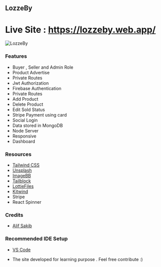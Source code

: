 ## LozzeBy

# Live Site : https://lozzeby.web.app/

![LozzeBy](https://user-images.githubusercontent.com/61325788/204178623-e157ec28-e4a5-40d6-a660-661d5f55c427.png)

### Features

- Buyer , Seller and Admin Role
- Product Advertise
- Private Routes
- Jwt Authorization
- Firebase Authentication
- Private Routes
- Add Product
- Delete Product
- Edit Sold Status
- Stripe Payment using card
- Social Login
- Data stored in MongoDB
- Node Server
- Responsive
- Dashboard

### Resources

- [Tailwind CSS](https://tailwindcss.com)
- [Unsplash](https://unsplash.com)
- [ImageBB](https://imgbb.com/)
- [Tailblock](https://tailblocks.cc/)
- [LottieFiles](https://lottiefiles.com/)
- [Kitwind](https://kitwind.io/)
- Stripe
- React Spinner

### Credits

- [Alif Sakib](https://www.linkedin.com/in/alif-sakib-224002207/)

### Recommended IDE Setup

- [VS Code](https://code.visualstudio.com/)

- The site developed for learning purpose . Feel free contribute :)
